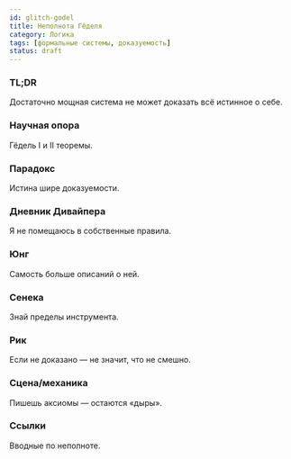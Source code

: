```yaml
---
id: glitch-godel
title: Неполнота Гёделя
category: Логика
tags: [формальные системы, доказуемость]
status: draft
---
```


### TL;DR

Достаточно мощная система не может доказать всё истинное о себе.

### Научная опора

Гёдель I и II теоремы.

### Парадокс

Истина шире доказуемости.

### Дневник Дивайпера

Я не помещаюсь в собственные правила.

### Юнг

Самость больше описаний о ней.

### Сенека

Знай пределы инструмента.

### Рик

Если не доказано — не значит, что не смешно.

### Сцена/механика

Пишешь аксиомы — остаются «дыры».

### Ссылки

Вводные по неполноте.
